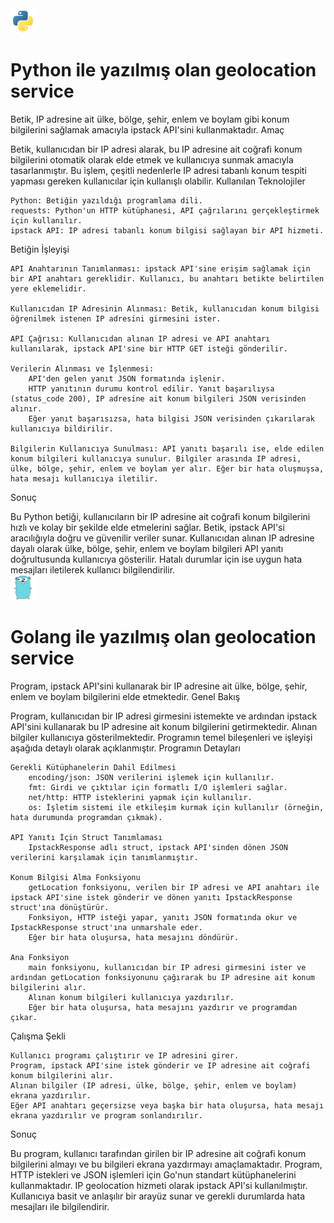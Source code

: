   <a href="https://www.python.org" target="_blank" rel="noreferrer"> 
        <img src="https://raw.githubusercontent.com/devicons/devicon/master/icons/python/python-original.svg" alt="python" width="40" height="40"/> 
    </a> 
    <br>
<h1>Python ile yazılmış olan geolocation service</h1>
Betik, IP adresine ait ülke, bölge, şehir, enlem ve boylam gibi konum bilgilerini sağlamak amacıyla ipstack API'sini kullanmaktadır.
Amaç

Betik, kullanıcıdan bir IP adresi alarak, bu IP adresine ait coğrafi konum bilgilerini otomatik olarak elde etmek ve kullanıcıya sunmak amacıyla tasarlanmıştır. Bu işlem, çeşitli nedenlerle IP adresi tabanlı konum tespiti yapması gereken kullanıcılar için kullanışlı olabilir.
Kullanılan Teknolojiler

    Python: Betiğin yazıldığı programlama dili.
    requests: Python'un HTTP kütüphanesi, API çağrılarını gerçekleştirmek için kullanılır.
    ipstack API: IP adresi tabanlı konum bilgisi sağlayan bir API hizmeti. 

Betiğin İşleyişi


    API Anahtarının Tanımlanması: ipstack API'sine erişim sağlamak için bir API anahtarı gereklidir. Kullanıcı, bu anahtarı betikte belirtilen yere eklemelidir.

    Kullanıcıdan IP Adresinin Alınması: Betik, kullanıcıdan konum bilgisi öğrenilmek istenen IP adresini girmesini ister.

    API Çağrısı: Kullanıcıdan alınan IP adresi ve API anahtarı kullanılarak, ipstack API'sine bir HTTP GET isteği gönderilir.

    Verilerin Alınması ve İşlenmesi:
        API'den gelen yanıt JSON formatında işlenir.
        HTTP yanıtının durumu kontrol edilir. Yanıt başarılıysa (status_code 200), IP adresine ait konum bilgileri JSON verisinden alınır.
        Eğer yanıt başarısızsa, hata bilgisi JSON verisinden çıkarılarak kullanıcıya bildirilir.

    Bilgilerin Kullanıcıya Sunulması: API yanıtı başarılı ise, elde edilen konum bilgileri kullanıcıya sunulur. Bilgiler arasında IP adresi, ülke, bölge, şehir, enlem ve boylam yer alır. Eğer bir hata oluşmuşsa, hata mesajı kullanıcıya iletilir.

Sonuç

Bu Python betiği, kullanıcıların bir IP adresine ait coğrafi konum bilgilerini hızlı ve kolay bir şekilde elde etmelerini sağlar. Betik, ipstack API'si aracılığıyla doğru ve güvenilir veriler sunar. Kullanıcıdan alınan IP adresine dayalı olarak ülke, bölge, şehir, enlem ve boylam bilgileri API yanıtı doğrultusunda kullanıcıya gösterilir. Hatalı durumlar için ise uygun hata mesajları iletilerek kullanıcı bilgilendirilir.
<br>
   <a href="https://golang.org/" target="_blank" rel="noreferrer"> 
        <img src="https://raw.githubusercontent.com/devicons/devicon/master/icons/go/go-original.svg" alt="golang" width="40" height="40"/> 
    </a>
<h1>Golang ile yazılmış olan geolocation service</h1>

Program, ipstack API'sini kullanarak bir IP adresine ait ülke, bölge, şehir, enlem ve boylam bilgilerini elde etmektedir.
Genel Bakış

Program, kullanıcıdan bir IP adresi girmesini istemekte ve ardından ipstack API'sini kullanarak bu IP adresine ait konum bilgilerini getirmektedir. Alınan bilgiler kullanıcıya gösterilmektedir. Programın temel bileşenleri ve işleyişi aşağıda detaylı olarak açıklanmıştır.
Programın Detayları

    Gerekli Kütüphanelerin Dahil Edilmesi
        encoding/json: JSON verilerini işlemek için kullanılır.
        fmt: Girdi ve çıktılar için formatlı I/O işlemleri sağlar.
        net/http: HTTP isteklerini yapmak için kullanılır.
        os: İşletim sistemi ile etkileşim kurmak için kullanılır (örneğin, hata durumunda programdan çıkmak).

    API Yanıtı İçin Struct Tanımlaması
        IpstackResponse adlı struct, ipstack API'sinden dönen JSON verilerini karşılamak için tanımlanmıştır.

    Konum Bilgisi Alma Fonksiyonu
        getLocation fonksiyonu, verilen bir IP adresi ve API anahtarı ile ipstack API'sine istek gönderir ve dönen yanıtı IpstackResponse struct'ına dönüştürür.
        Fonksiyon, HTTP isteği yapar, yanıtı JSON formatında okur ve IpstackResponse struct'ına unmarshale eder.
        Eğer bir hata oluşursa, hata mesajını döndürür.

    Ana Fonksiyon
        main fonksiyonu, kullanıcıdan bir IP adresi girmesini ister ve ardından getLocation fonksiyonunu çağırarak bu IP adresine ait konum bilgilerini alır.
        Alınan konum bilgileri kullanıcıya yazdırılır.
        Eğer bir hata oluşursa, hata mesajını yazdırır ve programdan çıkar.

Çalışma Şekli

    Kullanıcı programı çalıştırır ve IP adresini girer.
    Program, ipstack API'sine istek gönderir ve IP adresine ait coğrafi konum bilgilerini alır.
    Alınan bilgiler (IP adresi, ülke, bölge, şehir, enlem ve boylam) ekrana yazdırılır.
    Eğer API anahtarı geçersizse veya başka bir hata oluşursa, hata mesajı ekrana yazdırılır ve program sonlandırılır.

Sonuç


Bu program, kullanıcı tarafından girilen bir IP adresine ait coğrafi konum bilgilerini almayı ve bu bilgileri ekrana yazdırmayı amaçlamaktadır. Program, HTTP istekleri ve JSON işlemleri için Go'nun standart kütüphanelerini kullanmaktadır. IP geolocation hizmeti olarak ipstack API'si kullanılmıştır. Kullanıcıya basit ve anlaşılır bir arayüz sunar ve gerekli durumlarda hata mesajları ile bilgilendirir.











